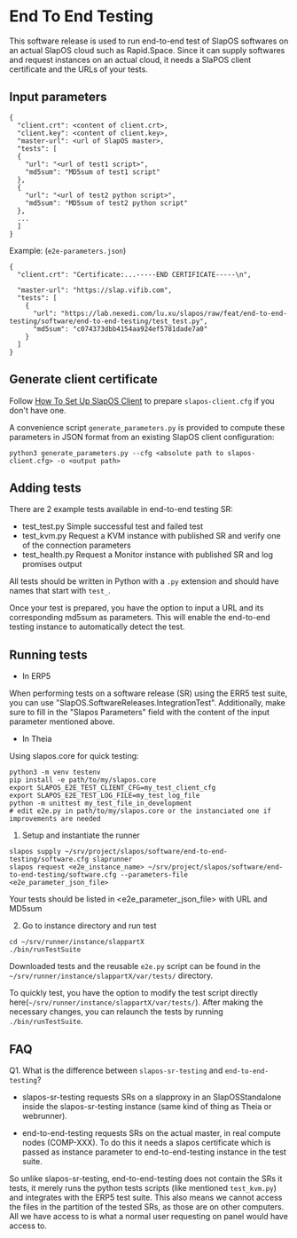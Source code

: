 # End To End Testing

This software release is used to run end-to-end test of SlapOS softwares on an actual SlapOS cloud such as Rapid.Space. Since it can supply softwares and request instances on an actual cloud, it needs a SlaPOS client certificate and the URLs of your tests.

## Input parameters

```
{
  "client.crt": <content of client.crt>,
  "client.key": <content of client.key>,
  "master-url": <url of SlapOS master>,
  "tests": [
  {
    "url": "<url of test1 script>",
    "md5sum": "MD5sum of test1 script"
  },
  {
    "url": "<url of test2 python script>",
    "md5sum": "MD5sum of test2 python script"
  },
  ...
  ]
}
```
Example:
(`e2e-parameters.json`)
```
{
  "client.crt": "Certificate:...-----END CERTIFICATE-----\n",

  "master-url": "https://slap.vifib.com",
  "tests": [
    {
      "url": "https://lab.nexedi.com/lu.xu/slapos/raw/feat/end-to-end-testing/software/end-to-end-testing/test_test.py",
      "md5sum": "c074373dbb4154aa924ef5781dade7a0"
    }
  ]
}
```

## Generate client certificate

Follow [How To Set Up SlapOS Client](https://handbook.rapid.space/user/rapidspace-HowTo.Setup.SlapOS.Client) to prepare `slapos-client.cfg` if you don't have one.

A convenience script `generate_parameters.py` is provided to compute these parameters in JSON format from an existing SlapOS client configuration:

```
python3 generate_parameters.py --cfg <absolute path to slapos-client.cfg> -o <output path>
```


## Adding tests

There are 2 example tests available in end-to-end testing SR:
- test_test.py
  Simple successful test and failed test
- test_kvm.py
  Request a KVM instance with published SR and verify one of the connection parameters
- test_health.py
  Request a Monitor instance with published SR and log promises output

All tests should be written in Python with a `.py` extension and should have names that start with `test_`.

Once your test is prepared, you have the option to input a URL and its corresponding md5sum as parameters. This will enable the end-to-end testing instance to automatically detect the test.

## Running tests

- In ERP5

When performing tests on a software release (SR) using the ERR5 test suite, you can use "SlapOS.SoftwareReleases.IntegrationTest". Additionally, make sure to fill in the "Slapos Parameters" field with the content of the input parameter mentioned above.

- In Theia

Using slapos.core for quick testing:
```
python3 -m venv testenv
pip install -e path/to/my/slapos.core
export SLAPOS_E2E_TEST_CLIENT_CFG=my_test_client_cfg
export SLAPOS_E2E_TEST_LOG_FILE=my_test_log_file
python -m unittest my_test_file_in_development
# edit e2e.py in path/to/my/slapos.core or the instanciated one if improvements are needed
```

1. Setup and instantiate the runner
```
slapos supply ~/srv/project/slapos/software/end-to-end-testing/software.cfg slaprunner
slapos request <e2e_instance_name> ~/srv/project/slapos/software/end-to-end-testing/software.cfg --parameters-file <e2e_parameter_json_file>
```
Your tests should be listed in <e2e_parameter_json_file> with URL and MD5sum

2. Go to instance directory and run test
```
cd ~/srv/runner/instance/slappartX
./bin/runTestSuite
```
Downloaded tests and the reusable `e2e.py` script can be found in the `~/srv/runner/instance/slappartX/var/tests/` directory.

To quickly test, you have the option to modify the test script directly here(`~/srv/runner/instance/slappartX/var/tests/`). After making the necessary changes, you can relaunch the tests by running `./bin/runTestSuite`.

## FAQ

Q1. What is the difference between `slapos-sr-testing` and `end-to-end-testing`?

- slapos-sr-testing requests SRs on a slapproxy in an SlapOSStandalone inside the slapos-sr-testing instance (same kind of thing as Theia or webrunner).

- end-to-end-testing requests SRs on the actual master, in real compute nodes (COMP-XXX). To do this it needs a slapos certificate which is passed as instance parameter to end-to-end-testing instance in the test suite.

So unlike slapos-sr-testing, end-to-end-testing does not contain the SRs it tests, it merely runs the python tests scripts (like mentioned `test_kvm.py`) and integrates with the ERP5 test suite. This also means we cannot access the files in the partition of the tested SRs, as those are on other computers. All we have access to is what a normal user requesting on panel would have access to.
